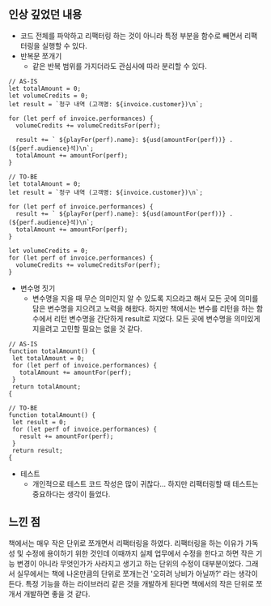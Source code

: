 ## 인상 깊었던 내용
- 코드 전체를 파악하고 리팩터링 하는 것이 아니라 특정 부분을 함수로 빼면서 리팩터링을 실행할 수 있다.
- 반복문 쪼개기
    - 같은 반복 범위를 가지더라도 관심사에 따라 분리할 수 있다.
```
// AS-IS
let totalAmount = 0;
let volumeCredits = 0;
let result = `청구 내역 (고객명: ${invoice.customer})\n`;

for (let perf of invoice.performances) {
  volumeCredits += volumeCreditsFor(perf);

  result += ` ${playFor(perf).name}: ${usd(amountFor(perf))} . (${perf.audience}석)\n`;
  totalAmount += amountFor(perf);
}

// TO-BE
let totalAmount = 0;
let result = `청구 내역 (고객명: ${invoice.customer})\n`;

for (let perf of invoice.performances) {
  result += ` ${playFor(perf).name}: ${usd(amountFor(perf))} . (${perf.audience}석)\n`;
  totalAmount += amountFor(perf);
}

let volumeCredits = 0;
for (let perf of invoice.performances) {
  volumeCredits += volumeCreditsFor(perf);
}
```

- 변수명 짓기
    - 변수명을 지을 때 무슨 의미인지 알 수 있도록 지으라고 해서 모든 곳에 의미를 담은 변수명을 지으려고 노력을 해왔다. 하지만 책에서는 변수를 리턴을 하는 함수에서 리턴 변수명을 간단하게 result로 지었다. 모든 곳에 변수명을 의미있게 지을려고 고민할 필요는 없을 것 같다.
 ```
// AS-IS
function totalAmount() {
  let totalAmount = 0;
  for (let perf of invoice.performances) {
    totalAmount += amountFor(perf);
  }
  return totalAmount;
{

// TO-BE
function totalAmount() {
  let result = 0;
  for (let perf of invoice.performances) {
    result += amountFor(perf);
  }
  return result;
{
```
- 테스트
    - 개인적으로 테스트 코드 작성은 많이 귀찮다… 하지만 리팩터링할 때 테스트는 중요하다는 생각이 들었다.

## 느낀 점
책에서는 매우 작은 단위로 쪼개면서 리팩터링을 하였다. 리팩터링을 하는 이유가 가독성 및 수정에 용이하기 위한 것인데 이때까지 실제 업무에서 수정을 한다고 하면 작은 기능 변경이 아니라 무엇인가가 사라지고 생기고 하는 단위의 수정이 대부분이었다. 그래서 실무에서는 책에 나온만큼의 단위로 쪼개는건 '오히려 낭비가 아닐까?' 라는 생각이 든다. 특정 기능을 하는 라이브러리 같은 것을 개발하게 된다면 책에서의 작은 단위로 쪼개서 개발하면 좋을 것 같다.


